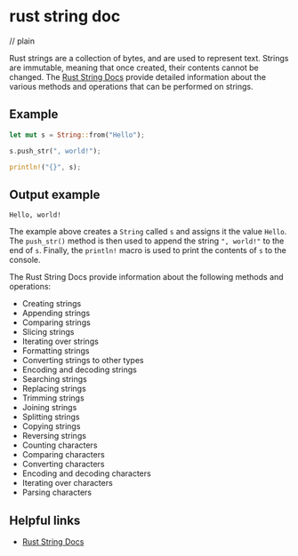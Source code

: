 # rust string doc
// plain

Rust strings are a collection of bytes, and are used to represent text. Strings are immutable, meaning that once created, their contents cannot be changed. The [Rust String Docs](https://doc.rust-lang.org/std/string/struct.String.html) provide detailed information about the various methods and operations that can be performed on strings.

## Example


```rust
let mut s = String::from("Hello");

s.push_str(", world!");

println!("{}", s);
```

## Output example


```
Hello, world!
```

The example above creates a `String` called `s` and assigns it the value `Hello`. The `push_str()` method is then used to append the string `", world!"` to the end of `s`. Finally, the `println!` macro is used to print the contents of `s` to the console.

The Rust String Docs provide information about the following methods and operations:

- Creating strings
- Appending strings
- Comparing strings
- Slicing strings
- Iterating over strings
- Formatting strings
- Converting strings to other types
- Encoding and decoding strings
- Searching strings
- Replacing strings
- Trimming strings
- Joining strings
- Splitting strings
- Copying strings
- Reversing strings
- Counting characters
- Comparing characters
- Converting characters
- Encoding and decoding characters
- Iterating over characters
- Parsing characters

## Helpful links

- [Rust String Docs](https://doc.rust-lang.org/std/string/struct.String.html)